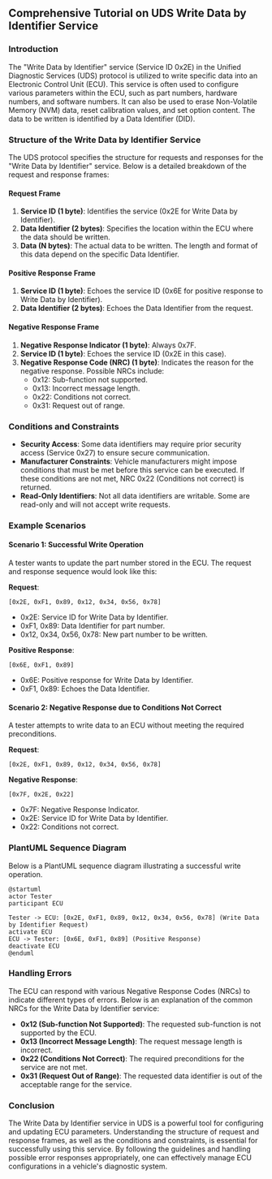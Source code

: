 ## Comprehensive Tutorial on UDS Write Data by Identifier Service

### Introduction

The "Write Data by Identifier" service (Service ID 0x2E) in the Unified Diagnostic Services (UDS) protocol is utilized to write specific data into an Electronic Control Unit (ECU). This service is often used to configure various parameters within the ECU, such as part numbers, hardware numbers, and software numbers. It can also be used to erase Non-Volatile Memory (NVM) data, reset calibration values, and set option content. The data to be written is identified by a Data Identifier (DID).

### Structure of the Write Data by Identifier Service

The UDS protocol specifies the structure for requests and responses for the "Write Data by Identifier" service. Below is a detailed breakdown of the request and response frames:

#### Request Frame

1. **Service ID (1 byte)**: Identifies the service (0x2E for Write Data by Identifier).
2. **Data Identifier (2 bytes)**: Specifies the location within the ECU where the data should be written.
3. **Data (N bytes)**: The actual data to be written. The length and format of this data depend on the specific Data Identifier.

#### Positive Response Frame

1. **Service ID (1 byte)**: Echoes the service ID (0x6E for positive response to Write Data by Identifier).
2. **Data Identifier (2 bytes)**: Echoes the Data Identifier from the request.

#### Negative Response Frame

1. **Negative Response Indicator (1 byte)**: Always 0x7F.
2. **Service ID (1 byte)**: Echoes the service ID (0x2E in this case).
3. **Negative Response Code (NRC) (1 byte)**: Indicates the reason for the negative response. Possible NRCs include:
   - 0x12: Sub-function not supported.
   - 0x13: Incorrect message length.
   - 0x22: Conditions not correct.
   - 0x31: Request out of range.

### Conditions and Constraints

- **Security Access**: Some data identifiers may require prior security access (Service 0x27) to ensure secure communication.
- **Manufacturer Constraints**: Vehicle manufacturers might impose conditions that must be met before this service can be executed. If these conditions are not met, NRC 0x22 (Conditions not correct) is returned.
- **Read-Only Identifiers**: Not all data identifiers are writable. Some are read-only and will not accept write requests.

### Example Scenarios

#### Scenario 1: Successful Write Operation

A tester wants to update the part number stored in the ECU. The request and response sequence would look like this:

**Request**:

```
[0x2E, 0xF1, 0x89, 0x12, 0x34, 0x56, 0x78]
```

- 0x2E: Service ID for Write Data by Identifier.
- 0xF1, 0x89: Data Identifier for part number.
- 0x12, 0x34, 0x56, 0x78: New part number to be written.

**Positive Response**:

```
[0x6E, 0xF1, 0x89]
```

- 0x6E: Positive response for Write Data by Identifier.
- 0xF1, 0x89: Echoes the Data Identifier.

#### Scenario 2: Negative Response due to Conditions Not Correct

A tester attempts to write data to an ECU without meeting the required preconditions.

**Request**:

```
[0x2E, 0xF1, 0x89, 0x12, 0x34, 0x56, 0x78]
```

**Negative Response**:

```
[0x7F, 0x2E, 0x22]
```

- 0x7F: Negative Response Indicator.
- 0x2E: Service ID for Write Data by Identifier.
- 0x22: Conditions not correct.

### PlantUML Sequence Diagram

Below is a PlantUML sequence diagram illustrating a successful write operation.

```plantuml
@startuml
actor Tester
participant ECU

Tester -> ECU: [0x2E, 0xF1, 0x89, 0x12, 0x34, 0x56, 0x78] (Write Data by Identifier Request)
activate ECU
ECU -> Tester: [0x6E, 0xF1, 0x89] (Positive Response)
deactivate ECU
@enduml
```

### Handling Errors

The ECU can respond with various Negative Response Codes (NRCs) to indicate different types of errors. Below is an explanation of the common NRCs for the Write Data by Identifier service:

- **0x12 (Sub-function Not Supported)**: The requested sub-function is not supported by the ECU.
- **0x13 (Incorrect Message Length)**: The request message length is incorrect.
- **0x22 (Conditions Not Correct)**: The required preconditions for the service are not met.
- **0x31 (Request Out of Range)**: The requested data identifier is out of the acceptable range for the service.

### Conclusion

The Write Data by Identifier service in UDS is a powerful tool for configuring and updating ECU parameters. Understanding the structure of request and response frames, as well as the conditions and constraints, is essential for successfully using this service. By following the guidelines and handling possible error responses appropriately, one can effectively manage ECU configurations in a vehicle's diagnostic system.
